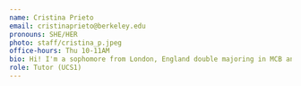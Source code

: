 ```yaml
---
name: Cristina Prieto
email: cristinaprieto@berkeley.edu
pronouns: SHE/HER
photo: staff/cristina_p.jpeg
office-hours: Thu 10-11AM
bio: Hi! I'm a sophomore from London, England double majoring in MCB and Data Science. I love hiking, skiing, water polo and playing the piano. Hope you all have a great semester in Data 8!
role: Tutor (UCS1)
---
```

